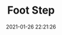 ---
title: "Foot Step"
date: 2021-01-26 22:21:26
description: 'Explore the World.'
image: 'https://i.postimg.cc/vmZ1Ggt8/IMG-20201114-175419.jpg'
categories: kubisme
artist: 'Gallery teplok.id'
instagram: 'dian_djoyo'
---